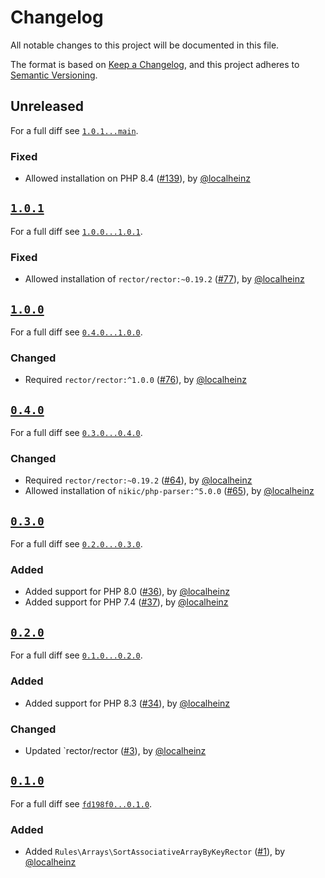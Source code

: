 # Changelog

All notable changes to this project will be documented in this file.

The format is based on [Keep a Changelog](https://keepachangelog.com/en/1.0.0/), and this project adheres to [Semantic Versioning](https://semver.org/spec/v2.0.0.html).

## Unreleased

For a full diff see [`1.0.1...main`][1.0.1...main].

### Fixed

- Allowed installation on PHP 8.4 ([#139]), by [@localheinz]

## [`1.0.1`][1.0.1]

For a full diff see [`1.0.0...1.0.1`][1.0.0...1.0.1].

### Fixed

- Allowed installation of `rector/rector:~0.19.2` ([#77]), by [@localheinz]

## [`1.0.0`][1.0.0]

For a full diff see [`0.4.0...1.0.0`][0.4.0...1.0.0].

### Changed

- Required `rector/rector:^1.0.0` ([#76]), by [@localheinz]

## [`0.4.0`][0.4.0]

For a full diff see [`0.3.0...0.4.0`][0.3.0...0.4.0].

### Changed

- Required `rector/rector:~0.19.2` ([#64]), by [@localheinz]
- Allowed installation of `nikic/php-parser:^5.0.0` ([#65]), by [@localheinz]

## [`0.3.0`][0.3.0]

For a full diff see [`0.2.0...0.3.0`][0.2.0...0.3.0].

### Added

- Added support for PHP 8.0 ([#36]), by [@localheinz]
- Added support for PHP 7.4 ([#37]), by [@localheinz]

## [`0.2.0`][0.2.0]

For a full diff see [`0.1.0...0.2.0`][0.1.0...0.2.0].

### Added

- Added support for PHP 8.3 ([#34]), by [@localheinz]

### Changed

- Updated `rector/rector ([#3]), by [@localheinz]

## [`0.1.0`][0.1.0]

For a full diff see [`fd198f0...0.1.0`][fd198f0...0.1.0].

### Added

- Added `Rules\Arrays\SortAssociativeArrayByKeyRector` ([#1]), by [@localheinz]

[0.1.0]: https://github.com/ergebnis/rector-rules/releases/tag/0.1.0
[0.2.0]: https://github.com/ergebnis/rector-rules/releases/tag/0.2.0
[0.3.0]: https://github.com/ergebnis/rector-rules/releases/tag/0.3.0
[0.4.0]: https://github.com/ergebnis/rector-rules/releases/tag/0.4.0
[1.0.0]: https://github.com/ergebnis/rector-rules/releases/tag/1.0.0
[1.0.1]: https://github.com/ergebnis/rector-rules/releases/tag/1.0.1

[fd198f0...0.1.0]: https://github.com/ergebnis/rector-rules/compare/fd198f0...0.1.0
[0.1.0...0.2.0]: https://github.com/ergebnis/rector-rules/compare/0.1.0...0.2.0
[0.2.0...0.3.0]: https://github.com/ergebnis/rector-rules/compare/0.2.0...0.3.0
[0.3.0...0.4.0]: https://github.com/ergebnis/rector-rules/compare/0.3.0...0.4.0
[0.4.0...1.0.0]: https://github.com/ergebnis/rector-rules/compare/0.4.0...1.0.0
[1.0.0...1.0.1]: https://github.com/ergebnis/rector-rules/compare/1.0.0...1.0.1
[1.0.1...main]: https://github.com/ergebnis/rector-rules/compare/1.0.1...main

[#1]: https://github.com/ergebnis/rector-rules/pull/1
[#3]: https://github.com/ergebnis/rector-rules/pull/3
[#34]: https://github.com/ergebnis/rector-rules/pull/34
[#36]: https://github.com/ergebnis/rector-rules/pull/36
[#37]: https://github.com/ergebnis/rector-rules/pull/37
[#64]: https://github.com/ergebnis/rector-rules/pull/64
[#65]: https://github.com/ergebnis/rector-rules/pull/65
[#76]: https://github.com/ergebnis/rector-rules/pull/76
[#77]: https://github.com/ergebnis/rector-rules/pull/77
[#139]: https://github.com/ergebnis/rector-rules/pull/139

[@localheinz]: https://github.com/localheinz
